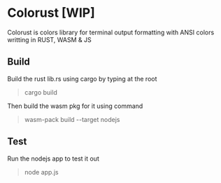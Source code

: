 # Colorust [WIP]

Colorust is colors library for terminal output formatting with ANSI colors writting in RUST, WASM & JS

## Build

Build the rust lib.rs using cargo by typing at the root

> cargo build

Then build the wasm pkg for it using command

> wasm-pack build --target nodejs

## Test

Run the nodejs app to test it out

> node app.js
